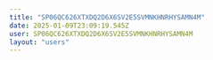 ```yaml
---
title: "SP06QC626XTXDQ2D6X6SV2E5SVMNKHNRHYSAMN4M"
date: 2025-01-09T23:09:19.545Z
user: SP06QC626XTXDQ2D6X6SV2E5SVMNKHNRHYSAMN4M
layout: "users"
---
```

    